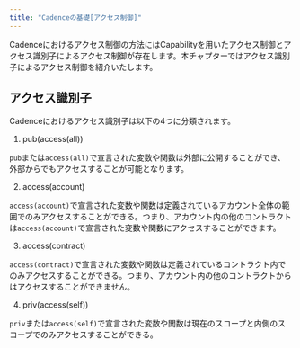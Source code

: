 ```yaml
---
title: "Cadenceの基礎[アクセス制御]"
---
```


Cadenceにおけるアクセス制御の方法にはCapabilityを用いたアクセス制御とアクセス識別子によるアクセス制御が存在します。本チャプターではアクセス識別子によるアクセス制御を紹介いたします。

## アクセス識別子

Cadenceにおけるアクセス識別子は以下の4つに分類されます。

1. pub(access(all))

```pub```または```access(all)```で宣言された変数や関数は外部に公開することができ、外部からでもアクセスすることが可能となります。

2. access(account)

```access(account)```で宣言された変数や関数は定義されているアカウント全体の範囲でのみアクセスすることができる。つまり、アカウント内の他のコントラクトは```access(account)```で宣言された変数や関数にアクセスすることができます。

3. access(contract)

```access(contract)```で宣言された変数や関数は定義されているコントラクト内でのみアクセスすることができる。つまり、アカウント内の他のコントラクトからはアクセスすることができません。

4. priv(access(self))

```priv```または```access(self)```で宣言された変数や関数は現在のスコープと内側のスコープでのみアクセスすることができる。